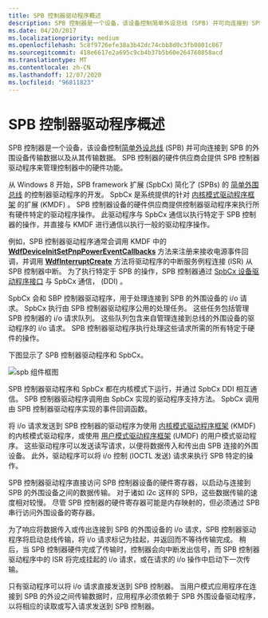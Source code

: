 ```yaml
---
title: SPB 控制器驱动程序概述
description: SPB 控制器是一个设备，该设备控制简单外设总线 (SPB) 并可向连接到 SPB 的外围设备传输数据以及从其传输数据。
ms.date: 04/20/2017
ms.localizationpriority: medium
ms.openlocfilehash: 5c8f9726efe38a3b42dc74cbb8d0c3fb0801c867
ms.sourcegitcommit: 418e6617e2a695c9cb4b37b5b60e264760858acd
ms.translationtype: MT
ms.contentlocale: zh-CN
ms.lasthandoff: 12/07/2020
ms.locfileid: "96811823"
---
```

# <a name="overview-of-spb-controller-drivers"></a>SPB 控制器驱动程序概述

SPB 控制器是一个设备，该设备控制[简单外设总线](/previous-versions/hh450903(v=vs.85)) (SPB) 并可向连接到 SPB 的外围设备传输数据以及从其传输数据。 SPB 控制器的硬件供应商会提供 SPB 控制器驱动程序来管理控制器中的硬件功能。

从 Windows 8 开始，SPB framework 扩展 (SpbCx) 简化了 (SPBs) 的 [简单外围总线](/previous-versions/hh450903(v=vs.85)) 的控制器驱动程序的开发。 SpbCx 是系统提供的针对 [内核模式驱动程序框架](../wdf/index.md) 的扩展 (KMDF) 。 SPB 控制器设备的硬件供应商提供控制器驱动程序来执行所有硬件特定的驱动程序操作。 此驱动程序与 SpbCx 通信以执行特定于 SPB 控制器的操作，并直接与 KMDF 进行通信以执行一般的驱动程序操作。

例如，SPB 控制器驱动程序通常会调用 KMDF 中的 [**WdfDeviceInitSetPnpPowerEventCallbacks**](/windows-hardware/drivers/ddi/wdfdevice/nf-wdfdevice-wdfdeviceinitsetpnppowereventcallbacks) 方法来注册来接收电源事件回调，并调用 [**WdfInterruptCreate**](/windows-hardware/drivers/ddi/wdfinterrupt/nf-wdfinterrupt-wdfinterruptcreate) 方法将驱动程序的中断服务例程连接 (ISR) 从 SPB 控制器中断。 为了执行特定于 SPB 的操作，SPB 控制器通过 [SpbCx 设备驱动程序接口](/previous-versions/hh698219(v=vs.85)) 与 SpbCx 通信， (DDI) 。

SpbCx 会和 SBP 控制器驱动程序，用于处理连接到 SPB 的外围设备的 i/o 请求。 SpbCx 执行由 SPB 控制器驱动程序公用的处理任务。 这些任务包括管理 SPB 控制器的 i/o 请求队列。 这些队列包含来自管理连接到总线的外围设备的驱动程序的 i/o 请求。 SPB 控制器驱动程序执行处理这些请求所需的所有特定于硬件的操作。

下图显示了 SPB 控制器驱动程序和 SpbCx。

![spb 组件框图](images/spbmodules.png)

SPB 控制器驱动程序和 SpbCx 都在内核模式下运行，并通过 SpbCx DDI 相互通信。 SPB 控制器驱动程序调用由 SpbCx 实现的驱动程序支持方法。 SpbCx 调用由 SPB 控制器驱动程序实现的事件回调函数。

将 i/o 请求发送到 SPB 控制器的驱动程序为使用 [内核模式驱动程序框架](../wdf/index.md) (KMDF) 的内核模式驱动程序，或使用 [用户模式驱动程序框架](/previous-versions/ff554928(v=vs.85)) (UMDF) 的用户模式驱动程序。 这些驱动程序可以发送读写请求，以便将数据传入和传出由 SPB 连接的外围设备。 此外，驱动程序可以将 i/o 控制 (IOCTL 发送) 请求来执行 SPB 特定的操作。

SPB 控制器驱动程序直接访问 SPB 控制器设备的硬件寄存器，以启动与连接到 SPB 的外围设备之间的数据传输。 对于诸如 i2c 这样的 SPB，这些数据传输的速度相对较慢。 尽管 SPB 控制器的硬件寄存器可能是内存映射的，但必须通过 SPB 串行访问外围设备的寄存器。

为了响应将数据传入或传出连接到 SPB 的外围设备的 i/o 请求，SPB 控制器驱动程序将启动总线传输，将 i/o 请求标记为挂起，并返回而不等待传输完成。 稍后，当 SPB 控制器硬件完成了传输时，控制器会向中断发出信号，而 SPB 控制器驱动程序中的 ISR 将完成挂起的 i/o 请求，或在请求的 i/o 操作中启动下一次传输。

只有驱动程序可以将 i/o 请求直接发送到 SPB 控制器。 当用户模式应用程序在连接到 SPB 的外设之间传输数据时，应用程序必须依赖于 SPB 外围设备驱动程序，以将相应的读取或写入请求发送到 SPB 控制器。
